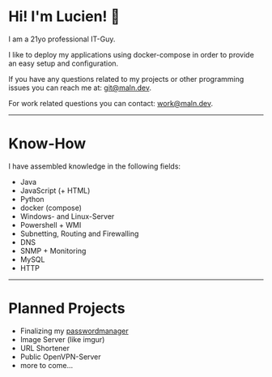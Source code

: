 # Hi! I'm Lucien! 👋
I am a 21yo professional IT-Guy.

I like to deploy my applications using docker-compose in order to provide an easy setup and configuration.

If you have any questions related to my projects or other programming issues you can reach me at: git@maln.dev.

For work related questions you can contact: work@maln.dev.

---
# Know-How
I have assembled knowledge in the following fields:
* Java
* JavaScript (+ HTML)
* Python
* docker (compose)
* Windows- and Linux-Server
* Powershell + WMI
* Subnetting, Routing and Firewalling
* DNS
* SNMP + Monitoring
* MySQL
* HTTP
---
# Planned Projects
* Finalizing my [passwordmanager](github.com/malnjayz/passwordmanager)
* Image Server (like imgur)
* URL Shortener
* Public OpenVPN-Server
* more to come...

